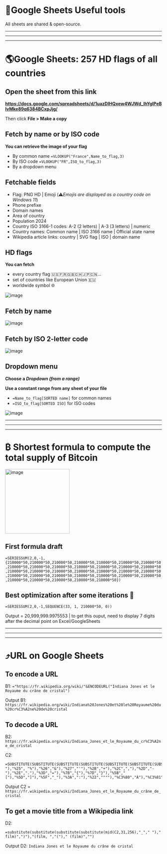 # 🧰Google Sheets Useful tools

All sheets are shared & open-source.

---
---
---

# 🌎Google Sheets: 257 HD flags of all countries 

## Open the sheet from this link

**https://docs.google.com/spreadsheets/d/1uazDIHQxew4WJWd_lhYgIPeBIvMke89q6384BCxpJjg/**

Then click **File > Make a copy**

## Fetch by name or by ISO code

**You can retrieve the image of your flag**
- By common name `=VLOOKUP("France",Name_to_flag,3)`
- By ISO code `=VLOOKUP("FR",ISO_to_flag,3)`
- By a dropdown menu 

## Fetchable fields

- Flag: PNG HD | Emoji (⚠️*Emojis are displayed as a country code on Windows 11*)
- Phone prefixe
- Domain names
- Area of country
- Population 2024
- Country ISO 3166-1 codes: A-2 (2 letters) | A-3 (3 letters) | numeric
- Country names: Common name | ISO 3166 name | Official state name
- Wikipedia article links: country | SVG flag | ISO | domain name

## HD flags

**You can fetch**
- every country flag 🇺🇸🇫🇷🇬🇧🇨🇭🇯🇵🇨🇳...
- set of countries like European Union 🇪🇺
- worldwide symbol 🌐

![image](https://github.com/user-attachments/assets/2822c3ff-d642-4348-bf0f-42592a5ae833)

## Fetch by name

![image](https://github.com/user-attachments/assets/5bb14fa7-ba1a-48b2-9e9b-e7403a56ecb3)

## Fetch by ISO 2-letter code

![image](https://github.com/user-attachments/assets/150247ab-b792-4174-9d37-235054139a26)

## Dropdown menu

**Choose a *Dropdown (from a range)***

**Use a constant range from any sheet of your file**
- `=Name_to_flag[SORTED name]` for common names
- `=ISO_to_flag[SORTED ISO]` for ISO codes

![image](https://github.com/user-attachments/assets/989e0c71-b1c2-49e1-9f4d-b276be11a0e0)

---
---
---

# ₿ Shortest formula to compute the total supply of Bitcoin

<img width="207" alt="image" src="https://github.com/VincentBounce/Excel-Google-Sheet-formulas/assets/64386272/006322f4-8bb5-4204-8e03-fca0ada8a4df">

## First formula draft

`=SERIESSUM(2,0,-1,{210000*50,210000*50,210000*50,210000*50,210000*50,210000*50,210000*50,210000*50,210000*50,210000*50,210000*50,210000*50,210000*50,210000*50,210000*50,210000*50,210000*50,210000*50,210000*50,210000*50,210000*50,210000*50,210000*50,210000*50,210000*50,210000*50,210000*50,210000*50,210000*50,210000*50,210000*50,210000*50,210000*50})`

## Best optimization after some iterations 💚
```
=SERIESSUM(2,0,-1,SEQUENCE(33, 1, 210000*50, 0))
```
Output = 20,999,999.9975553 | to get this ouput, need to display 7 digits after the decimal point on Excel/GoogleSheets

---
---
---

# ⤴️URL on Google Sheets

## To encode a URL

B1: `="https://fr.wikipedia.org/wiki/"&ENCODEURL("Indiana Jones et le Royaume du crâne de cristal")`

Output B1: `https://fr.wikipedia.org/wiki/Indiana%20Jones%20et%20le%20Royaume%20du%20cr%C3%A2ne%20de%20cristal`

## To decode a URL

B2: `https://fr.wikipedia.org/wiki/Indiana_Jones_et_le_Royaume_du_cr%C3%A2ne_de_cristal`

C2:
```
=SUBSTITUTE(SUBSTITUTE(SUBSTITUTE(SUBSTITUTE(SUBSTITUTE(SUBSTITUTE(SUBSTITUTE(SUBSTITUTE(SUBSTITUTE(SUBSTITUTE(SUBSTITUTE(SUBSTITUTE(SUBSTITUTE(SUBSTITUTE(SUBSTITUTE(SUBSTITUTE(SUBSTITUTE(SUBSTITUTE(SUBSTITUTE(SUBSTITUTE(SUBSTITUTE(SUBSTITUTE(SUBSTITUTE(SUBSTITUTE(SUBSTITUTE(SUBSTITUTE(SUBSTITUTE(SUBSTITUTE(SUBSTITUTE(SUBSTITUTE(SUBSTITUTE(SUBSTITUTE(SUBSTITUTE(SUBSTITUTE(SUBSTITUTE(SUBSTITUTE(SUBSTITUTE(SUBSTITUTE(SUBSTITUTE(SUBSTITUTE(SUBSTITUTE(SUBSTITUTE(SUBSTITUTE(SUBSTITUTE(SUBSTITUTE(SUBSTITUTE(SUBSTITUTE(SUBSTITUTE(SUBSTITUTE(SUBSTITUTE(SUBSTITUTE(SUBSTITUTE(SUBSTITUTE(SUBSTITUTE(SUBSTITUTE(SUBSTITUTE(SUBSTITUTE(SUBSTITUTE(SUBSTITUTE(SUBSTITUTE(SUBSTITUTE(SUBSTITUTE(SUBSTITUTE(SUBSTITUTE(SUBSTITUTE(SUBSTITUTE(SUBSTITUTE(SUBSTITUTE(SUBSTITUTE(SUBSTITUTE(SUBSTITUTE(B2,"%3F","?"),"%20"," "),"%25", "%"),"%26","&"),"%27","'"),"%2B","+"),"%2C",","),"%2D","-"),"%2E","."),"%3D","="),"%7B","{"),"%7D","}"),"%5B","["),"%5D","]"),"%5F","_"),"%3A",":"),"%22",""""),"%C3%80","À"),"%C3%81","Á"),"%C3%82","Â"),"%C3%83","Ã"),"%C3%84","Ä"),"%C3%85","Å"),"%C3%86","Æ"),"%C3%87","Ç"),"%C3%88","È"),"%C3%89","É"),"%C3%8A","Ê"),"%C3%8B","Ë"),"%C3%8C","Ì"),"%C3%8D","Í"),"%C3%8E","Î"),"%C3%8F","Ï"),"%C3%91","Ñ"),"%C3%92","Ò"),"%C3%93","Ó"),"%C3%94","Ô"),"%C3%95","Õ"),"%C3%96","Ö"),"%C3%99","Ù"),"%C3%9A","Ú"),"%C3%9B","Û"),"%C3%9C","Ü"),"%C3%A0","à"),"%C3%A1","á"),"%C3%A2","â"),"%C3%A3","ã"),"%C3%A4","ä"),"%C3%A5","å"),"%C3%A6","æ"),"%C3%A7","ç"),"%C3%A8","è"),"%C3%A9","é"),"%C3%AA","ê"),"%C3%AB","ë"),"%C3%AC","ì"),"%C3%AD","í"),"%C3%AE","î"),"%C3%AF","ï"),"%C3%B1","ñ"),"%C3%B2","ò"),"%C3%B3","ó"),"%C3%B4","ô"),"%C3%B5","õ"),"%C3%B6","ö"),"%C3%B9","ù"),"%C3%BA","ú"),"%C3%BB","û"),"%C3%BC","ü"),"%C5%93","œ"),"%E2%80%93","–")
```

Output C2 = `https://fr.wikipedia.org/wiki/Indiana_Jones_et_le_Royaume_du_crâne_de_cristal`

## To get a movie title from a Wikipedia link

D2:
```
=substitute(substitute(substitute(substitute(mid(C2,31,256),"_"," ")," film)",")"),"(film, ","(")," (film)","")
```

Output D2: `Indiana Jones et le Royaume du crâne de cristal`
